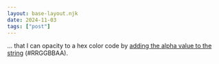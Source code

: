 ```yaml
---
layout: base-layout.njk
date: 2024-11-03
tags: ["post"]
---
```


... that I can opacity to a hex color code by [adding the alpha value to the string](https://www.digitalocean.com/community/tutorials/css-hex-code-colors-alpha-values#adding-an-alpha-value-to-css-hex-codes) (#RRGGBBAA).
